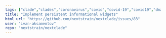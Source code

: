 ```yaml
---
tags: ["clade","clades","coronavirus","covid","covid-19","covid19","dna","help-wanted","influenza","ncov","neherlab","next-generation-sequencing","nextstrain","priomedium","research","rna","sars-cov-2","science","sequences","sequencing","strain","tfeat","virus"]
title: "Implement persistent informational widgets"
html_url: "https://github.com/nextstrain/nextclade/issues/83"
user: "ivan-aksamentov"
repo: "nextstrain/nextclade"
---
```


